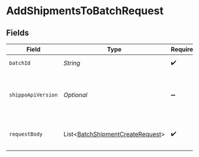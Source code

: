 # AddShipmentsToBatchRequest


## Fields

| Field                                                                                     | Type                                                                                      | Required                                                                                  | Description                                                                               | Example                                                                                   |
| ----------------------------------------------------------------------------------------- | ----------------------------------------------------------------------------------------- | ----------------------------------------------------------------------------------------- | ----------------------------------------------------------------------------------------- | ----------------------------------------------------------------------------------------- |
| `batchId`                                                                                 | *String*                                                                                  | :heavy_check_mark:                                                                        | Object ID of the batch                                                                    |                                                                                           |
| `shippoApiVersion`                                                                        | *Optional<String>*                                                                        | :heavy_minus_sign:                                                                        | String used to pick a non-default API version to use                                      | 2018-02-08                                                                                |
| `requestBody`                                                                             | List<[BatchShipmentCreateRequest](../../models/components/BatchShipmentCreateRequest.md)> | :heavy_check_mark:                                                                        | Array of shipments to add to the batch                                                    |                                                                                           |